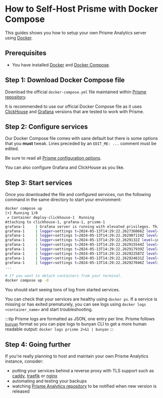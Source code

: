# How to Self-Host Prisme with Docker Compose

This guides shows you how to setup your own Prisme Analytics server using
[Docker](https://docker.com).

## Prerequisites

* You have installed [Docker](https://docs.docker.com/engine/install/) and
[Docker Compose](https://docs.docker.com/compose/install/).

## Step 1: Download Docker Compose file

Download the official `docker-compose.yml` file maintained within
[Prisme repository](https://github.com/prismelabs/analytics/blob/v0.15.0/deploy/docker-compose.yml).

It is recommended to use our official Docker Compose file as it uses
[ClickHouse](https://clickhouse.com) and [Grafana](https://grafana.com)
versions that are tested to work with Prisme.

## Step 2: Configure services

Our Docker Compose file comes with sane default but there is some options that you
**must** tweak. Lines preceded by an `EDIT_ME: ...` comment must be edited.

Be sure to read all [Prisme configuration options](../reference/server/server-modes).

You can also configure Grafana and ClickHouse as you like.

## Step 3: Start services

Once you downloaded the file and configured services, run the following command
in the same directory to start your environment:

```sh
docker compose up
[+] Running 1/0
 ✔ Container deploy-clickhouse-1  Running                                                                                                                                             0.0s
Attaching to clickhouse-1, grafana-1, prisme-1
grafana-1     | Grafana server is running with elevated privileges. This is not recommended
grafana-1     | logger=settings t=2024-05-13T14:29:22.262736066Z level=info msg="Starting Grafana" version=10.3.3 commit=252761264e22ece57204b327f9130d3b44592c01 branch=HEAD compiled=2024-05-13T14:29:22Z
grafana-1     | logger=settings t=2024-05-13T14:29:22.262907119Z level=info msg="Config loaded from" file=/usr/share/grafana/conf/defaults.ini
grafana-1     | logger=settings t=2024-05-13T14:29:22.2629132Z level=info msg="Config loaded from" file=/etc/grafana/grafana.ini
grafana-1     | logger=settings t=2024-05-13T14:29:22.262915544Z level=info msg="Config overridden from command line" arg="default.paths.data=/var/lib/grafana"
grafana-1     | logger=settings t=2024-05-13T14:29:22.262917939Z level=info msg="Config overridden from command line" arg="default.paths.logs=/var/log/grafana"
grafana-1     | logger=settings t=2024-05-13T14:29:22.262922587Z level=info msg="Config overridden from command line" arg="default.paths.plugins=/var/lib/grafana/plugins"
grafana-1     | logger=settings t=2024-05-13T14:29:22.262924631Z level=info msg="Config overridden from command line" arg="default.paths.provisioning=/etc/grafana/provisioning"
grafana-1     | logger=settings t=2024-05-13T14:29:22.262927046Z level=info msg="Config overridden from command line" arg="default.log.mode=console"
...

# If you want to detach containers from your terminal.
docker compose up -d
```

You should start seeing tons of log from started services.

You can check that your services are healthy using `docker ps`. If a service
is missing or has exited prematurely, you can see logs using
`docker logs <container_name>` and start troubleshooting.

:::tip
Prisme logs are formatted as JSON, one entry per line. Prisme follows
[`bunyan`](https://github.com/trentm/node-bunyan) format so you can pipe logs
to bunyan CLI to get a more human readable output: `docker logs prisme 2>&1 | bunyan`
:::

## Step 4: Going further

If you're really planning to host and maintain your own Prisme Analytics instance,
consider:
* putting your services behind a reverse proxy with TLS support such as
[caddy](https://caddyserver.com/), [traefik](https://traefik.io/traefik) or
[nginx](https://nginx.org/)
* automating and testing your backups
* watching [Prisme Analytics repository](https://github.com/prismelabs/analytics) to
be notified when new version is released

